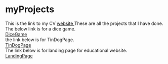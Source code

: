 # myProjects
This is the link to my CV
[website ](https://mayank5112.github.io/myProjects/MyCV/index.html)
These are all the projects that I have done. 
The below link is for a dice game.<br> 
[DiceGame](https://mayank5112.github.io/myProjects/TheDiceGame/index.html)<br>
the link below is for TinDogPage.<br>
[TinDogPage](https://mayank5112.github.io/myProjects/TInDogPage/index.html)<br>
The link below is for landing page for educational website.<br>
[LandingPage](https://mayank5112.github.io/myProjects/LandingPage/index.html)<br>
